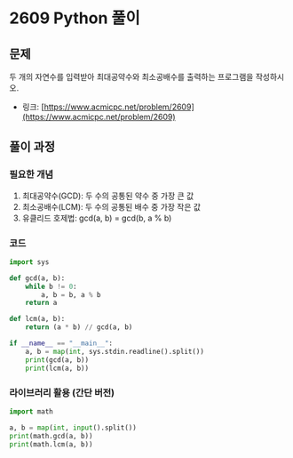 # 2609 Python 풀이

## 문제
두 개의 자연수를 입력받아 최대공약수와 최소공배수를 출력하는 프로그램을 작성하시오.

- 링크: [https://www.acmicpc.net/problem/2609](https://www.acmicpc.net/problem/2609)

## 풀이 과정

### 필요한 개념
1. 최대공약수(GCD): 두 수의 공통된 약수 중 가장 큰 값
2. 최소공배수(LCM): 두 수의 공통된 배수 중 가장 작은 값
3. 유클리드 호제법: gcd(a, b) = gcd(b, a % b)

### 코드

```python
import sys

def gcd(a, b):
    while b != 0:
        a, b = b, a % b
    return a

def lcm(a, b):
    return (a * b) // gcd(a, b)

if __name__ == "__main__":
    a, b = map(int, sys.stdin.readline().split())
    print(gcd(a, b))
    print(lcm(a, b))
```

### 라이브러리 활용 (간단 버전)

```python
import math

a, b = map(int, input().split())
print(math.gcd(a, b))
print(math.lcm(a, b))
```
